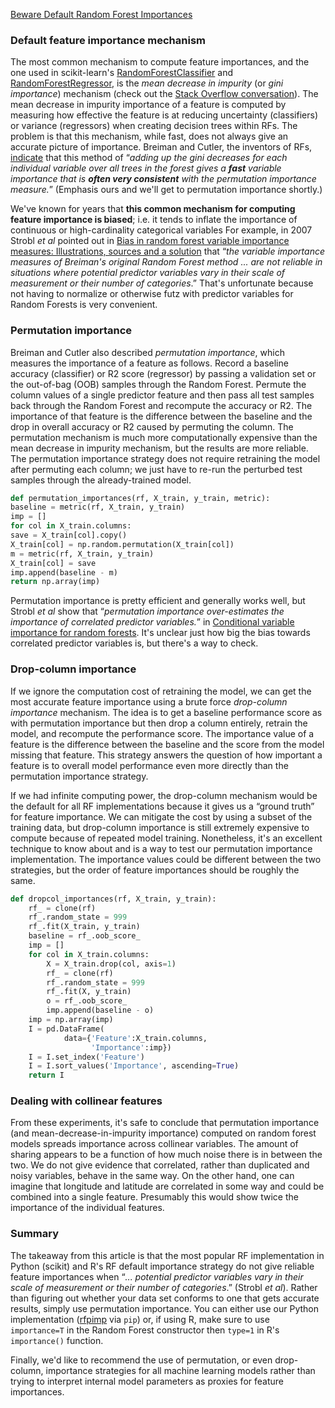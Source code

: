 [Beware Default Random Forest Importances](https://explained.ai/rf-importance/index.html)

### Default feature importance mechanism

The most common mechanism to compute feature importances, and the one used in scikit-learn's [RandomForestClassifier](http://scikit-learn.org/stable/modules/generated/sklearn.ensemble.RandomForestClassifier.html) and [RandomForestRegressor](http://scikit-learn.org/stable/modules/generated/sklearn.ensemble.RandomForestRegressor.html), is the *mean decrease in impurity* (or *gini importance*) mechanism (check out the [Stack Overflow conversation](https://stackoverflow.com/questions/15810339/how-are-feature-importances-in-randomforestclassifier-determined)). The mean decrease in impurity importance of a feature is computed by measuring how effective the feature is at reducing uncertainty (classifiers) or variance (regressors) when creating decision trees within RFs. The problem is that this mechanism, while fast, does not always give an accurate picture of importance. Breiman and Cutler, the inventors of RFs, [indicate](https://www.stat.berkeley.edu/~breiman/RandomForests/cc_home.htm#varimp) that this method of “*adding up the gini decreases for each individual variable over all trees in the forest gives a **fast** variable importance that is **often very consistent** with the permutation importance measure.*” (Emphasis ours and we'll get to permutation importance shortly.)

We've known for years that **this common mechanism for computing feature importance is biased**; i.e. it tends to inflate the importance of continuous or high-cardinality categorical variables For example, in 2007 Strobl *et al* pointed out in [Bias in random forest variable importance measures: Illustrations, sources and a solution](https://link.springer.com/article/10.1186%2F1471-2105-8-25) that “*the variable importance measures of Breiman's original Random Forest method ... are not reliable in situations where potential predictor variables vary in their scale of measurement or their number of categories*.” That's unfortunate because not having to normalize or otherwise futz with predictor variables for Random Forests is very convenient.

### Permutation importance

Breiman and Cutler also described *permutation importance*, which measures the importance of a feature as follows. Record a baseline accuracy (classifier) or R2 score (regressor) by passing a validation set or the out-of-bag (OOB) samples through the Random Forest. Permute the column values of a single predictor feature and then pass all test samples back through the Random Forest and recompute the accuracy or R2. The importance of that feature is the difference between the baseline and the drop in overall accuracy or R2 caused by permuting the column. The permutation mechanism is much more computationally expensive than the mean decrease in impurity mechanism, but the results are more reliable. The permutation importance strategy does not require retraining the model after permuting each column; we just have to re-run the perturbed test samples through the already-trained model.

```python
def permutation_importances(rf, X_train, y_train, metric):
baseline = metric(rf, X_train, y_train)
imp = []
for col in X_train.columns:
save = X_train[col].copy()
X_train[col] = np.random.permutation(X_train[col])
m = metric(rf, X_train, y_train)
X_train[col] = save
imp.append(baseline - m)
return np.array(imp)
```

Permutation importance is pretty efficient and generally works well, but Strobl *et al* show that “*permutation importance over-estimates the importance of correlated predictor variables.*” in [Conditional variable importance for random forests](https://bmcbioinformatics.biomedcentral.com/articles/10.1186/1471-2105-9-307). It's unclear just how big the bias towards correlated predictor variables is, but there's a way to check.

### Drop-column importance

If we ignore the computation cost of retraining the model, we can get the most accurate feature importance using a brute force *drop-column importance* mechanism. The idea is to get a baseline performance score as with permutation importance but then drop a column entirely, retrain the model, and recompute the performance score. The importance value of a feature is the difference between the baseline and the score from the model missing that feature. This strategy answers the question of how important a feature is to overall model performance even more directly than the permutation importance strategy.

If we had infinite computing power, the drop-column mechanism would be the default for all RF implementations because it gives us a “ground truth” for feature importance. We can mitigate the cost by using a subset of the training data, but drop-column importance is still extremely expensive to compute because of repeated model training. Nonetheless, it's an excellent technique to know about and is a way to test our permutation importance implementation. The importance values could be different between the two strategies, but the order of feature importances should be roughly the same.

```python
def dropcol_importances(rf, X_train, y_train):
    rf_ = clone(rf)
    rf_.random_state = 999
    rf_.fit(X_train, y_train)
    baseline = rf_.oob_score_
    imp = []
    for col in X_train.columns:
        X = X_train.drop(col, axis=1)
        rf_ = clone(rf)
        rf_.random_state = 999
        rf_.fit(X, y_train)
        o = rf_.oob_score_
        imp.append(baseline - o)
    imp = np.array(imp)
    I = pd.DataFrame(
            data={'Feature':X_train.columns,
                  'Importance':imp})
    I = I.set_index('Feature')
    I = I.sort_values('Importance', ascending=True)
    return I
```



### Dealing with collinear features

From these experiments, it's safe to conclude that permutation importance (and mean-decrease-in-impurity importance) computed on random forest models spreads importance across collinear variables. The amount of sharing appears to be a function of how much noise there is in between the two. We do not give evidence that correlated, rather than duplicated and noisy variables, behave in the same way. On the other hand, one can imagine that longitude and latitude are correlated in some way and could be combined into a single feature. Presumably this would show twice the importance of the individual features.



### Summary

The takeaway from this article is that the most popular RF implementation in Python (scikit) and R's RF default importance strategy do not give reliable feature importances when “*... potential predictor variables vary in their scale of measurement or their number of categories*.” (Strobl *et al*). Rather than figuring out whether your data set conforms to one that gets accurate results, simply use permutation importance. You can either use our Python implementation ([rfpimp](https://github.com/parrt/random-forest-importances/tree/master/src) via `pip`) or, if using R, make sure to use `importance=T` in the Random Forest constructor then `type=1` in R's `importance()` function.

Finally, we'd like to recommend the use of permutation, or even drop-column, importance strategies for all machine learning models rather than trying to interpret internal model parameters as proxies for feature importances.

